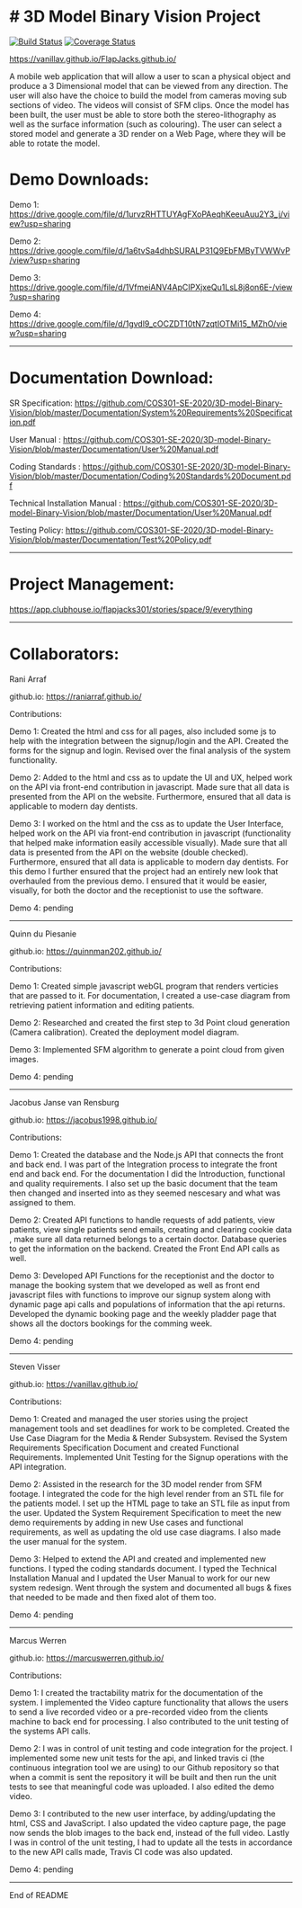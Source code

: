 \# 3D Model Binary Vision Project
=================================

[![Build Status](https://travis-ci.org/COS301-SE-2020/3D-model-Binary-Vision.svg?branch=Feature%2FImprovements)](https://travis-ci.org/COS301-SE-2020/3D-model-Binary-Vision)
[![Coverage Status](https://coveralls.io/repos/github/COS301-SE-2020/3D-model-Binary-Vision/badge.svg?branch=Feature%2FImprovements)](https://coveralls.io/github/COS301-SE-2020/3D-model-Binary-Vision?branch=master)

https://vanillav.github.io/FlapJacks.github.io/

A mobile web application that will allow a user to scan a physical
object and produce a 3 Dimensional model that can be viewed from any
direction. The user will also have the choice to build the model from
cameras moving sub sections of video. The videos will consist of SFM
clips. Once the model has been built, the user must be able to store
both the stereo-lithography as well as the surface information (such as
colouring). The user can select a stored model and generate a 3D render
on a Web Page, where they will be able to rotate the model.

Demo Downloads:
================

Demo 1: https://drive.google.com/file/d/1urvzRHTTUYAgFXoPAeqhKeeuAuu2Y3_j/view?usp=sharing

Demo 2: https://drive.google.com/file/d/1a6tvSa4dhbSURALP31Q9EbFMByTVWWvP/view?usp=sharing

Demo 3: https://drive.google.com/file/d/1VfmeiANV4ApCIPXjxeQu1LsL8j8on6E-/view?usp=sharing

Demo 4: https://drive.google.com/file/d/1gvdl9_cOCZDT10tN7zqtIOTMi15_MZhO/view?usp=sharing

-----------------------------------------------------------------------------------------------------------------

Documentation Download:
=======================

SR Specification: https://github.com/COS301-SE-2020/3D-model-Binary-Vision/blob/master/Documentation/System%20Requirements%20Specification.pdf

User Manual     : https://github.com/COS301-SE-2020/3D-model-Binary-Vision/blob/master/Documentation/User%20Manual.pdf

Coding Standards : https://github.com/COS301-SE-2020/3D-model-Binary-Vision/blob/master/Documentation/Coding%20Standards%20Document.pdf

Technical Installation Manual : https://github.com/COS301-SE-2020/3D-model-Binary-Vision/blob/master/Documentation/User%20Manual.pdf

Testing Policy: https://github.com/COS301-SE-2020/3D-model-Binary-Vision/blob/master/Documentation/Test%20Policy.pdf

-----------------------------------------------------------------------------------------------------------------

Project Management:
====================

https://app.clubhouse.io/flapjacks301/stories/space/9/everything

-----------------------------------------------------------------------------------------------------------------

Collaborators:
===============

Rani Arraf

github.io: https://raniarraf.github.io/

Contributions:

Demo 1: Created the html and css for all pages, also
included some js to help with the integration between the signup/login
and the API. Created the forms for the signup and login. Revised over
the final analysis of the system functionality.

Demo 2: Added to the html and css as to update the UI and UX, helped work on the API
via front-end contribution in javascript. Made sure that all data is presented from the API on the website.
Furthermore, ensured that all data is applicable to modern day dentists.

Demo 3: I worked on the html and the css as to update the User Interface, helped work on the API
via front-end contribution in javascript (functionality that helped make information easily accessible visually). Made sure that all data is presented from the API on the website (double checked).
Furthermore, ensured that all data is applicable to modern day dentists.
For this demo I further ensured that the project had an entirely new look that overhauled from the previous demo. I ensured that it would be easier, visually, for both the doctor and the receptionist to use the software.

Demo 4: pending

-----------------------------------------------------------------------------------------------------------------
Quinn du Piesanie

github.io: https://quinnman202.github.io/

Contributions:

Demo 1: Created simple javascript webGL program that renders verticies
that are passed to it. For documentation, I created a use-case diagram from retrieving
patient information and editing patients.

Demo 2: Researched and created the first step to 3d Point cloud generation (Camera calibration).
Created the deployment model diagram.

Demo 3: Implemented SFM algorithm to generate a point cloud from given images.

Demo 4: pending

-----------------------------------------------------------------------------------------------------------------
Jacobus Janse van Rensburg

github.io: https://jacobus1998.github.io/

Contributions:

Demo 1: Created the database and the Node.js API that
connects the front and back end. I was part of the Integration process to
integrate the front end and back end. For the documentation I did the Introduction,
functional and quality requirements. I also set up the basic document that the
team then changed and inserted into as they seemed nescesary and what was assigned
to them.

Demo 2: Created API functions to handle requests of add patients, view patients, view single patients
send emails, creating and clearing cookie data , make sure all data returned belongs to a certain doctor.
Database queries to get the information on the backend. Created the Front End API calls as well.

Demo 3: Developed API Functions for the receptionist and the doctor to manage the booking system that we
developed as well as front end javascript files with functions to improve our signup system along with dynamic
page api calls and populations of information that the api returns. Developed the dynamic booking page and the weekly pladder page that shows all the doctors bookings for the comming week.

Demo 4: pending

-----------------------------------------------------------------------------------------------------------------
Steven Visser

github.io: https://vanillav.github.io/

Contributions:

Demo 1: Created and managed the user stories using the project
management tools and set deadlines for work to be completed. Created the
Use Case Diagram for the Media & Render Subsystem. Revised the System
Requirements Specification Document and created Functional Requirements.
Implemented Unit Testing for the Signup operations with the API
integration.

Demo 2: Assisted in the research for the 3D model render from SFM footage.
I integrated the code for the high level render from an STL file for the
patients model. I set up the HTML page to take an STL file as input from
the user. Updated the System Requirement Specification to meet the new
demo requirements by adding in new Use cases and functional requirements,
as well as updating the old use case diagrams. I also made the user manual
for the system.

Demo 3: Helped to extend the API and created and implemented new functions.
I typed the coding standards document. I typed the Technical Installation
Manual and I updated the User Manual to work for our new system redesign.
Went through the system and documented all bugs & fixes that needed to be
made and then fixed alot of them too.

Demo 4: pending

-----------------------------------------------------------------------------------------------------------------

Marcus Werren

github.io: https://marcuswerren.github.io/

Contributions:

Demo 1: I created the tractability matrix for the documentation
of the system. I implemented the Video capture functionality that allows the users
to send a live recorded video or a pre-recorded video from the clients machine to
back end for processing. I also contributed to the unit testing of the systems API calls.

Demo 2: I was in control of unit testing and code integration for the project. I
implemented some new unit tests for the api, and linked travis ci (the continuous
integration tool we are using) to our Github repository so that when a commit is
sent the repository it will be built and then run the unit tests to see that meaningful
code was uploaded. I also edited the demo video.

Demo 3: I contributed to the new user interface, by adding/updating the html, CSS and 
JavaScript. I also updated the video capture page, the page now sends the blob images 
to the back end, instead of the full video. Lastly I was in control of the unit testing, 
I had to update all the tests in accordance to the new API calls made, Travis CI code 
was also updated. 

Demo 4: pending

-----------------------------------------------------------------------------------------------------------------

End of README

